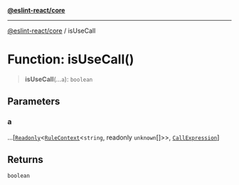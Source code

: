 [**@eslint-react/core**](../README.md)

***

[@eslint-react/core](../README.md) / isUseCall

# Function: isUseCall()

> **isUseCall**(...`a`): `boolean`

## Parameters

### a

...\[[`Readonly`](../-internal-/type-aliases/Readonly.md)\<[`RuleContext`](../-internal-/interfaces/RuleContext.md)\<`string`, readonly `unknown`[]\>\>, [`CallExpression`](../-internal-/interfaces/CallExpression.md)\]

## Returns

`boolean`

